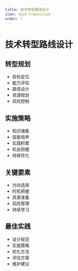 ```yaml
---
title: 技术转型路线设计
icon: tech-transition
order: 7
---
```


# 技术转型路线设计

## 转型规划
- 目标定位
- 能力评估
- 路径设计
- 资源规划
- 风险控制

## 实施策略
- 知识储备
- 技能培养
- 实践积累
- 机会把握
- 持续优化

## 关键要素
- 方向选择
- 时机把握
- 资源准备
- 风险管理
- 持续学习

## 最佳实践
- 设计规范
- 实施策略
- 优化方法
- 评估方案
- 维护建议
